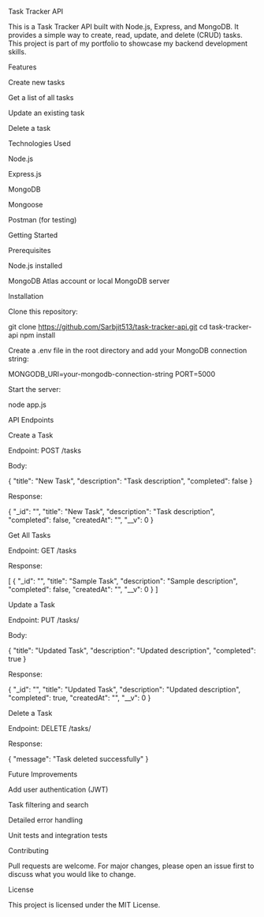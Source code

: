Task Tracker API

This is a Task Tracker API built with Node.js, Express, and MongoDB. It provides a simple way to create, read, update, and delete (CRUD) tasks. This project is part of my portfolio to showcase my backend development skills.

Features

Create new tasks

Get a list of all tasks

Update an existing task

Delete a task

Technologies Used

Node.js

Express.js

MongoDB

Mongoose

Postman (for testing)

Getting Started

Prerequisites

Node.js installed

MongoDB Atlas account or local MongoDB server

Installation

Clone this repository:

git clone https://github.com/Sarbjit513/task-tracker-api.git
cd task-tracker-api
npm install

Create a .env file in the root directory and add your MongoDB connection string:

MONGODB_URI=your-mongodb-connection-string
PORT=5000

Start the server:

node app.js

API Endpoints

Create a Task

Endpoint: POST /tasks

Body:

{
    "title": "New Task",
    "description": "Task description",
    "completed": false
}

Response:

{
    "_id": "<task-id>",
    "title": "New Task",
    "description": "Task description",
    "completed": false,
    "createdAt": "<timestamp>",
    "__v": 0
}

Get All Tasks

Endpoint: GET /tasks

Response:

[
    {
        "_id": "<task-id>",
        "title": "Sample Task",
        "description": "Sample description",
        "completed": false,
        "createdAt": "<timestamp>",
        "__v": 0
    }
]

Update a Task

Endpoint: PUT /tasks/<task-id>

Body:

{
    "title": "Updated Task",
    "description": "Updated description",
    "completed": true
}

Response:

{
    "_id": "<task-id>",
    "title": "Updated Task",
    "description": "Updated description",
    "completed": true,
    "createdAt": "<timestamp>",
    "__v": 0
}

Delete a Task

Endpoint: DELETE /tasks/<task-id>

Response:

{
    "message": "Task deleted successfully"
}

Future Improvements

Add user authentication (JWT)

Task filtering and search

Detailed error handling

Unit tests and integration tests

Contributing

Pull requests are welcome. For major changes, please open an issue first to discuss what you would like to change.

License

This project is licensed under the MIT License.

